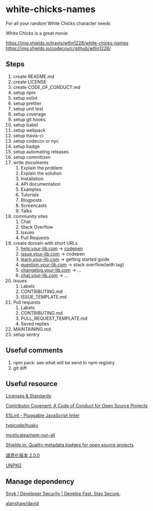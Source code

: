 # white-chicks-names

For all your random White Chicks character needs

White Chicks is a great movie


https://img.shields.io/travis/wtlin1228/white-chicks-names
https://img.shields.io/codecov/c/github/wtlin1228/

## Steps

1. create README.md
2. create LICENSE
3. create CODE_OF_CONDUCT.md
4. setup npm
5. setup eslint
6. setup prettier
7. setup unit test
8. setup coverage
9. setup git hooks
10. setup babel
11. setup webpack
12. setup travis-ci
13. setup codecov or nyc
14. setup badge
15. setup automating releases
16. setup commitizen
17. write documents
    1. Explain the problem
    2. Explain the solution
    3. Installation
    4. API documentation
    5. Examples
    6. Tutorials
    7. Blogposts
    8. Screencasts
    9. Talks
18. community sites
    1. Chat
    2. Stack Overflow
    3. Issues
    4. Pull Requests
19. create domain with short URLs
    1. [help.your-lib.com](http://help.your-lib.com) → [codepen](https://codesandbox.io/)
    2. [issue.your-lib.com](http://issue.your-lib.com) → codepen
    3. [learn.your-lib.com](http://learn.your-lib.com) → getting started guide
    4. [question.your-lib.com](http://question.your-lib.com) → stack overflow(with tag)
    5. [changelog.your-lib.com](http://changelog.your-lib.com) → ...
    6. [chat.your-lib.com](http://chat.your-lib.com) → ...
20. Issues
    1. Labels
    2. CONTRIBUTING.md
    3. ISSUE_TEMPLATE.md
21. Pull requests
    1. Labels
    2. CONTRIBUTING.md
    3. PULL_REQUEST_TEMPLATE.md
    4. Saved replies
22. MAINTAINING.md
23. setup sentry

## Useful comments

1. npm pack: see what will be send to npm registry
2. git diff 

## Useful resource

[Licenses & Standards](https://opensource.org/licenses)

[Contributor Covenant: A Code of Conduct for Open Source Projects](https://www.contributor-covenant.org/)

[](https://docs.npmjs.com/cli-commands/config.html)

[ESLint - Pluggable JavaScript linter](https://eslint.org/)

[typicode/husky](https://github.com/typicode/husky)

[mysticatea/npm-run-all](https://github.com/mysticatea/npm-run-all)

[Shields.io: Quality metadata badges for open source projects](https://shields.io/)

[語意化版本 2.0.0](https://semver.org/lang/zh-TW/)

[UNPKG](https://unpkg.com/)

## Manage dependency

[Snyk | Developer Security | Develop Fast. Stay Secure.](https://snyk.io/)

[alanshaw/david](https://github.com/alanshaw/david)
